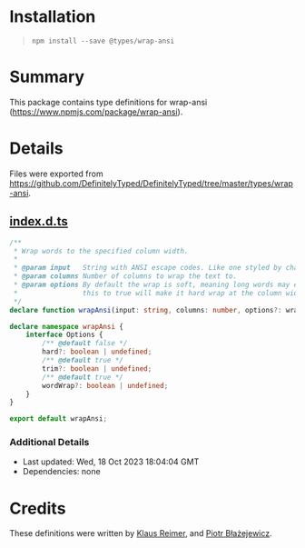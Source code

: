 # Installation
> `npm install --save @types/wrap-ansi`

# Summary
This package contains type definitions for wrap-ansi (https://www.npmjs.com/package/wrap-ansi).

# Details
Files were exported from https://github.com/DefinitelyTyped/DefinitelyTyped/tree/master/types/wrap-ansi.
## [index.d.ts](https://github.com/DefinitelyTyped/DefinitelyTyped/tree/master/types/wrap-ansi/index.d.ts)
````ts
/**
 * Wrap words to the specified column width.
 *
 * @param input   String with ANSI escape codes. Like one styled by chalk.
 * @param columns Number of columns to wrap the text to.
 * @param options By default the wrap is soft, meaning long words may extend past the column width. Setting
 *                this to true will make it hard wrap at the column width.
 */
declare function wrapAnsi(input: string, columns: number, options?: wrapAnsi.Options): string;

declare namespace wrapAnsi {
    interface Options {
        /** @default false */
        hard?: boolean | undefined;
        /** @default true */
        trim?: boolean | undefined;
        /** @default true */
        wordWrap?: boolean | undefined;
    }
}

export default wrapAnsi;

````

### Additional Details
 * Last updated: Wed, 18 Oct 2023 18:04:04 GMT
 * Dependencies: none

# Credits
These definitions were written by [Klaus Reimer](https://github.com/kayahr), and [Piotr Błażejewicz](https://github.com/peterblazejewicz).

